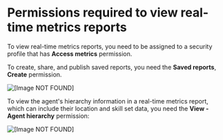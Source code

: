 # Permissions required to view real\-time metrics reports<a name="rtm-permissions"></a>

To view real\-time metrics reports, you need to be assigned to a security profile that has **Access metrics** permission\. 

To create, share, and publish saved reports, you need the **Saved reports**, **Create** permission\. 

![\[Image NOT FOUND\]](http://docs.aws.amazon.com/connect/latest/adminguide/images/permissions-create-and-share-reports.png)

To view the agent's hierarchy information in a real\-time metrics report, which can include their location and skill set data, you need the **View \- Agent hierarchy** permission: 

![\[Image NOT FOUND\]](http://docs.aws.amazon.com/connect/latest/adminguide/images/permission-agent-hierarchy.png)